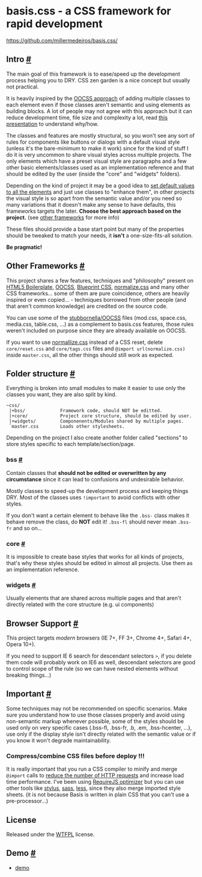 # basis.css - a CSS framework for rapid development #

https://github.com/millermedeiros/basis.css/



## Intro <a href="#intro" name="intro">#</a>

The main goal of this framework is to ease/speed up the development process
helping you to DRY. CSS zen garden is a nice concept but usually not practical.

It is heavily inspired by the [OOCSS approach](http://www.slideshare.net/stubbornella/the-cascade-grids-headings-and-selectors-from-an-oocss-perspective-ajax-experience-2009)
of adding multiple classes to each element even if those classes aren't
semantic and using elements as building blocks. A lot of people may not agree
with this approach but it can reduce development time, file size and complexity
a lot, read [this presentation](http://www.slideshare.net/stubbornella/our-best-practices-are-killing-us)
to understand why/how.

The classes and features are mostly structural, so you won't see any sort of
rules for components like buttons or dialogs with a default visual style
(unless it's the bare-minimum to make it work) since for the kind of stuff I do
it is very uncommon to share visual styles across multiple projects. The only
elements which have a preset visual style are paragraphs and a few other basic
elements/classes used as an implementation reference and that should be edited
by the user (inside the "core" and "widgets" folders).

Depending on the kind of project it may be a good idea to [set default values
to all the elements](https://github.com/necolas/normalize.css) and just use
classes to "enhance them", in other projects the visual style is so apart from
the semantic value and/or you need so many variations that it doesn't make any
sense to have defaults, this frameworks targets the later. **Choose the best
approach based on the project.** (see [other frameworks](#other) for more info)

These files should provide a base start point but many of the properties should
be tweaked to match your needs, it **isn't** a one-size-fits-all solution.

**Be pragmatic!**



## Other Frameworks <a href="#other" name="other">#</a>

This project shares a few features, techniques and "philosophy" present on
[HTML5 Boilerplate](http://html5boilerplate.com/), [OOCSS](http://oocss.org/),
[Blueprint CSS](http://www.blueprintcss.org/),
[normalize.css](https://github.com/necolas/normalize.css) and many other CSS
frameworks... some of them are pure coincidence, others are heavily inspired or
even copied... - techniques borrowed from other people (and that aren't common
knowledge) are credited on the source code.

You can use some of the
[stubbornella/OOCSS](https://github.com/stubbornella/oocss/) files (mod.css,
space.css, media.css, table.css, ...) as a complement to basis.css features,
those rules weren't included on purpose since they are already available on
OOCSS.

If you want to use [normallize.css](https://github.com/necolas/normalize.css)
instead of a CSS reset, delete `core/reset.css` and `core/tags.css` files and
`@import url(normalize.css)` inside `master.css`, all the other things should
still work as expected.



## Folder structure <a href="#structure" name="structure">#</a>

Everything is broken into small modules to make it easier to use only the
classes you want, they are also split by kind.

```
~css/
 |+bss/             Framework code, should NOT be editted.
 |+core/            Project core structure, should be edited by user.
 |+widgets/         Componenents/Modules shared by multiple pages.
 `master.css        Loads other stylesheets.
```

Depending on the project I also create another folder called "sections" to
store styles specific to each template/section/page.


### bss <a href="#structure-bss" name="structure-bss">#</a>

Contain classes that **should not be edited or overwritten by any
circumstance** since it can lead to confusions and undesirable behavior.

Mostly classes to speed-up the development process and keeping things DRY. Most
of the classes uses `!important` to avoid conflicts with other styles.

If you don't want a certain element to behave like the `.bss-` class makes it
behave  remove the class, do **NOT** edit it! `.bss-fl` should never mean
`.bss-fr` and so on...


### core <a href="#structure-core" name="structure-core">#</a>

It is impossible to create base styles that works for all kinds of projects,
that's why these styles should be edited in almost all projects. Use them as an
implementation reference.


### widgets <a href="#structure-widgets" name="structure-widgets">#</a>

Usually elements that are shared across multiple pages and that aren't directly
related with the core structure (e.g. ui components)




## Browser Support <a href="#support" name="support">#</a>

This project targets *modern* browsers (IE 7+, FF 3+, Chrome 4+, Safari 4+,
Opera 10+).

If you need to support IE 6 search for descendant selectors `>`, if you delete
them code will probably work on IE6 as well, descendant selectors are good to
control scope of the rule (so we can have nested elements without breaking
things...)




## Important <a href="#important" name="important">#</a>

Some techniques may not be recommended on specific scenarios. Make sure you
understand how to use those classes properly and avoid using non-semantic
markup whenever possible, some of the styles should be used only on very
specific cases (.bss-fl, .bss-fr, .b, .em, .bss-hcenter, ...), use only if the
display style isn't directly related with the semantic value or if you know
it won't degrade maintainability.


### Compress/combine CSS files before deploy !!!

It is really important that you run a CSS compiler to minify and merge
`@import` calls to [reduce the number of HTTP
requests](http://developer.yahoo.com/performance/rules.html#num_http) and
increase load time performance. I've been using [RequireJS
optimizer](http://requirejs.org/docs/optimization.html#onecss) but you can use
other tools like [stylus](http://learnboost.github.com/stylus/),
[sass](http://sass-lang.com/), [less](http://lesscss.org/), since they
also merge imported style sheets. (it is not because Basis is written in plain
CSS that you can't use a pre-processor...)




## License

Released under the [WTFPL](http://sam.zoy.org/wtfpl/) license.




## Demo <a href="#demo" name="demo">#</a>

 - [demo](http://millermedeiros.github.com/basis.css/demo.html)
